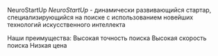 NeuroStartUp
[](https://netology-code.github.io/git-homeworks/introduction/assets/logo.png)
*NeuroStartUp* - динамически развивающийся стартар, специализирующийся на поиске с использованием новейших технологий искусственного интеллекта

Наши преимущества:
Высокая точность поиска
Высокая скорость поиска
Низкая цена